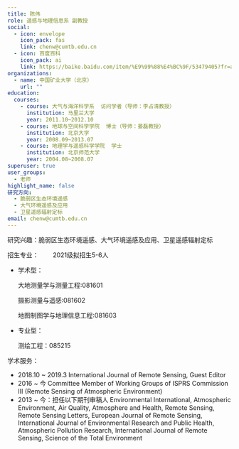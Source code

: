 ```yaml
---
title: 陈伟
role: 遥感与地理信息系 副教授
social:
  - icon: envelope
    icon_pack: fas
    link: chenw@cumtb.edu.cn
  - icon: 百度百科
    icon_pack: ai
    link: https://baike.baidu.com/item/%E9%99%88%E4%BC%9F/53479405?fr=aladdin
organizations:
  - name: 中国矿业大学（北京）
    url: ""
education:
  courses:
    - course: 大气与海洋科学系  访问学者（导师：李占清教授）
      institution: 马里兰大学
      year: 2011.10~2012.10
    - course: 地球与空间科学学院  博士（导师：晏磊教授）
      institution: 北京大学
      year: 2008.09~2013.07
    - course: 地理学与遥感科学学院  学士
      institution: 北京师范大学
      year: 2004.08~2008.07
superuser: true
user_groups:
  - 老师
highlight_name: false
研究方向:
  - 脆弱区生态环境遥感
  - 大气环境遥感及应用
  - 卫星遥感辐射定标
email: chenw@cumtb.edu.cn
---
```

研究兴趣：脆弱区生态环境遥感、大气环境遥感及应用、卫星遥感辐射定标

招生专业：
  2021级拟招生5-6人

* 学术型：

  大地测量学与测量工程:081601

  摄影测量与遥感:081602

  地图制图学与地理信息工程:081603
* 专业型：

  测绘工程：085215

学术服务：

* 2018.10 ~ 2019.3 International Journal of Remote Sensing, Guest Editor
* 2016 ~ 今 Committee Member of Working Groups of ISPRS Commission III (Remote Sensing of Atmospheric Environment)
* 2013 ~ 今：担任以下期刊审稿人
  Environmental International, Atmospheric Environment, Air Quality, Atmosphere and Health, Remote Sensing, Remote Sensing Letters, European Journal of Remote Sensing, International Journal of Environmental Research and Public Health, Atmospheric Pollution Research, International Journal of Remote Sensing, Science of the Total Environment